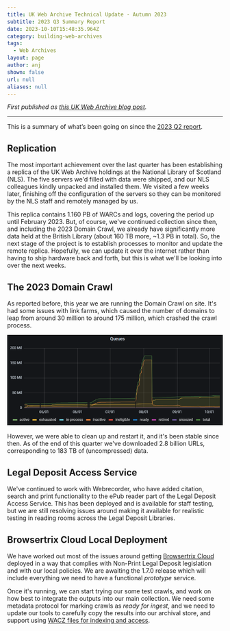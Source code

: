 ```yaml
---
title: UK Web Archive Technical Update - Autumn 2023
subtitle: 2023 Q3 Summary Report
date: 2023-10-10T15:48:35.964Z
category: building-web-archives
tags:
  - Web Archives
layout: page
author: anj
shown: false
url: null
aliases: null
---
```

*First published as [this UK Web Archive blog post](https://blogs.bl.uk/webarchive/2023/10/uk-web-archive-technical-update-autumn-2023.html).*

- - -

This is a summary of what’s been going on since the [2023 Q2 report](https://blogs.bl.uk/webarchive/2023/07/ukwebarchivetechnicalupdate-summer2023.html).

## Replication

The most important achievement over the last quarter has been establishing a replica of the UK Web Archive holdings at the National Library of Scotland (NLS).  The five servers we'd filled with data were shipped, and our NLS colleagues kindly unpacked and installed them.  We visited a few weeks later, finishing off the configuration of the servers so they can be monitored by the NLS staff and remotely managed by us.

This replica contains 1.160 PB of WARCs and logs, covering the period up until February 2023. But, of course, we've continued collection since then, and including the 2023 Domain Crawl, we already have significantly more data held at the British Library (about 160 TB more, ~1.3 PB in total). So, the next stage of the project is to establish processes to monitor and update the remote replica. Hopefully, we can update it over the internet rather than having to ship hardware back and forth, but this is what we'll be looking into over the next weeks. 

## The 2023 Domain Crawl

As reported before, this year we are running the Domain Crawl on site.  It's had some issues with link farms, which caused the number of domains to leap from around 30 million to around 175 million, which crashed the crawl process. 

![2023 Domain Crawl queues over time, showing peak at 175 million queues.](/assets/images/uploads/2023-10-10-dc2023-queues.png "2023 Domain Crawl queues over time.")

However, we were able to clean up and restart it, and it's been stable since then. As of the end of this quarter we've downloaded 2.8 billion URLs, corresponding to 183 TB of (uncompressed) data.

## Legal Deposit Access Service

We've continued to work with Webrecorder, who have added citation, search and print functionality to the ePub reader part of the Legal Deposit Access Service. This has been deployed and is available for staff testing, but we are still resolving issues around making it available for realistic testing in reading rooms across the Legal Deposit Libraries.

## Browsertrix Cloud Local Deployment

We have worked out most of the issues around getting [Browsertrix Cloud](https://github.com/webrecorder/browsertrix-cloud) deployed in a way that complies with Non-Print Legal Deposit legislation and with our local policies. We are awaiting the 1.7.0 release which will include everything we need to have a functional *prototype* service.

Once it's running, we can start trying our some test crawls, and work on how best to integrate the outputs into our main collection.  We need some metadata protocol for marking crawls as *ready for ingest*, and we need to update our tools to carefully copy the results into our archival store, and support using [WACZ files for indexing and access](https://github.com/webrecorder/py-wacz/pull/38).
